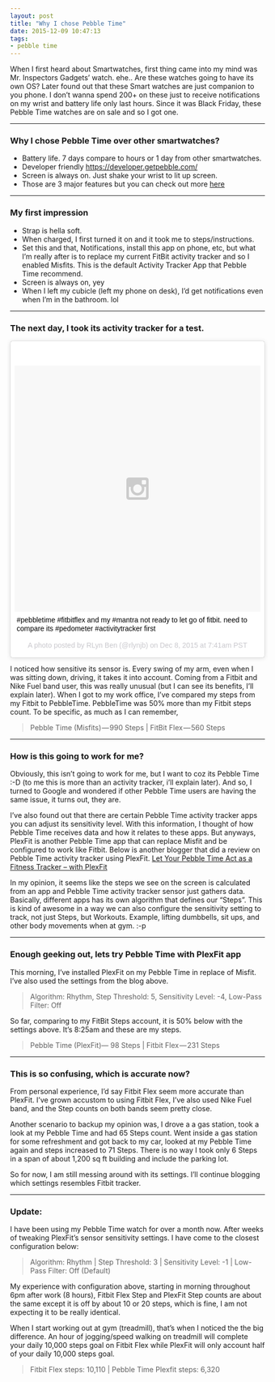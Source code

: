 ```yaml
---
layout: post
title: "Why I chose Pebble Time"
date: 2015-12-09 10:47:13
tags:
- pebble time
---
```


When I first heard about Smartwatches, first thing came into my mind was Mr. Inspectors Gadgets’ watch. ehe.. Are these watches going to have its own OS? Later found out that these Smart watches are just companion to you phone. I don’t wanna spend 200+ on these just to receive notifications on my wrist and battery life only last hours. Since it was Black Friday, these Pebble Time watches are on sale and so I got one.

-----

### Why I chose Pebble Time over other smartwatches?

- Battery life. 7 days compare to hours or 1 day from other smartwatches.
- Developer friendly https://developer.getpebble.com/
- Screen is always on. Just shake your wrist to lit up screen.
- Those are 3 major features but you can check out more [here](https://www.pebble.com/buy-pebble-time-smartwatch)

-----

### My first impression

- Strap is hella soft.
- When charged, I first turned it on and it took me to steps/instructions.
- Set this and that, Notifications, install this app on phone, etc, but what I’m really after is to replace my current FitBit activity tracker and so I enabled Misfits. This is the default Activity Tracker App that Pebble Time recommend.
- Screen is always on, yey
- When I left my cubicle (left my phone on desk), I’d get notifications even when I’m in the bathroom. lol

-----

### The next day, I took its activity tracker for a test.

<blockquote class="instagram-media" data-instgrm-captioned data-instgrm-version="6" style=" background:#FFF; border:0; border-radius:3px; box-shadow:0 0 1px 0 rgba(0,0,0,0.5),0 1px 10px 0 rgba(0,0,0,0.15); margin: 1px; max-width:658px; padding:0; width:99.375%; width:-webkit-calc(100% - 2px); width:calc(100% - 2px);"><div style="padding:8px;"> <div style=" background:#F8F8F8; line-height:0; margin-top:40px; padding:50.0% 0; text-align:center; width:100%;"> <div style=" background:url(data:image/png;base64,iVBORw0KGgoAAAANSUhEUgAAACwAAAAsCAMAAAApWqozAAAAGFBMVEUiIiI9PT0eHh4gIB4hIBkcHBwcHBwcHBydr+JQAAAACHRSTlMABA4YHyQsM5jtaMwAAADfSURBVDjL7ZVBEgMhCAQBAf//42xcNbpAqakcM0ftUmFAAIBE81IqBJdS3lS6zs3bIpB9WED3YYXFPmHRfT8sgyrCP1x8uEUxLMzNWElFOYCV6mHWWwMzdPEKHlhLw7NWJqkHc4uIZphavDzA2JPzUDsBZziNae2S6owH8xPmX8G7zzgKEOPUoYHvGz1TBCxMkd3kwNVbU0gKHkx+iZILf77IofhrY1nYFnB/lQPb79drWOyJVa/DAvg9B/rLB4cC+Nqgdz/TvBbBnr6GBReqn/nRmDgaQEej7WhonozjF+Y2I/fZou/qAAAAAElFTkSuQmCC); display:block; height:44px; margin:0 auto -44px; position:relative; top:-22px; width:44px;"></div></div> <p style=" margin:8px 0 0 0; padding:0 4px;"> <a href="https://www.instagram.com/p/_CUbOdKLDH/" style=" color:#000; font-family:Arial,sans-serif; font-size:14px; font-style:normal; font-weight:normal; line-height:17px; text-decoration:none; word-wrap:break-word;" target="_blank">#pebbletime #fitbitflex and my #mantra not ready to let go of fitbit. need to compare its #pedometer #activitytracker first</a></p> <p style=" color:#c9c8cd; font-family:Arial,sans-serif; font-size:14px; line-height:17px; margin-bottom:0; margin-top:8px; overflow:hidden; padding:8px 0 7px; text-align:center; text-overflow:ellipsis; white-space:nowrap;">A photo posted by RLyn Ben (@rlynjb) on <time style=" font-family:Arial,sans-serif; font-size:14px; line-height:17px;" datetime="2015-12-08T15:41:49+00:00">Dec 8, 2015 at 7:41am PST</time></p></div></blockquote>
<script async defer src="//platform.instagram.com/en_US/embeds.js"></script>

I noticed how sensitive its sensor is. Every swing of my arm, even when I was sitting down, driving, it takes it into account. Coming from a Fitbit and Nike Fuel band user, this was really unusual (but I can see its benefits, I’ll explain later). When I got to my work office, I’ve compared my steps from my Fitbit to PebbleTime. PebbleTime was 50% more than my Fitbit steps count. To be specific, as much as I can remember,

> Pebble Time (Misfits) — 990 Steps | FitBit Flex — 560 Steps

-----

### How is this going to work for me?

Obviously, this isn’t going to work for me, but I want to coz its Pebble Time :-D (to me this is more than an activity tracker, i’ll explain later). And so, I turned to Google and wondered if other Pebble Time users are having the same issue, it turns out, they are.

I’ve also found out that there are certain Pebble Time activity tracker apps you can adjust its sensitivity level. With this information, I thought of how Pebble Time receives data and how it relates to these apps. But anyways, PlexFit is another Pebble Time app that can replace Misfit and be configured to work like Fitbit. Below is another blogger that did a review on Pebble Time activity tracker using PlexFit.
[Let Your Pebble Time Act as a Fitness Tracker – with PlexFit](http://www.pebblestuff.io/pebbletimewithmichael/let-your-pebble-time-act-as-a-fitness-tracker-with-plexfit/)

In my opinion, it seems like the steps we see on the screen is calculated from an app and Pebble Time activity tracker sensor just gathers data. Basically, different apps has its own algorithm that defines our “Steps”. This is kind of awesome in a way we can also configure the sensitivity setting to track, not just Steps, but Workouts. Example, lifting dumbbells, sit ups, and other body movements when at gym. :-p

-----

### Enough geeking out, lets try Pebble Time with PlexFit app

This morning, I’ve installed PlexFit on my Pebble Time in replace of Misfit. I’ve also used the settings from the blog above.

> Algorithm: Rhythm, Step Threshold: 5, Sensitivity Level: -4, Low-Pass Filter: Off

So far, comparing to my FitBit Steps account, it is 50% below with the settings above. It’s 8:25am and these are my steps.

> Pebble Time (PlexFit)— 98 Steps | Fitbit Flex — 231 Steps

-----

### This is so confusing, which is accurate now?

From personal experience, I’d say Fitbit Flex seem more accurate than PlexFit. I’ve grown accustom to using Fitbit Flex, I’ve also used Nike Fuel band, and the Step counts on both bands seem pretty close.

Another scenario to backup my opinion was, I drove a a gas station, took a look at my Pebble Time and had 65 Steps count. Went inside a gas station for some refreshment and got back to my car, looked at my Pebble Time again and steps increased to 71 Steps. There is no way I took only 6 Steps in a span of about 1,200 sq ft building and include the parking lot.

So for now, I am still messing around with its settings. I’ll continue blogging which settings resembles Fitbit tracker.

-----

### Update:

I have been using my Pebble Time watch for over a month now. After weeks of tweaking PlexFit’s sensor sensitivity settings. I have come to the closest configuration below:

> Algorithm: Rhythm | Step Threshold: 3 | Sensitivity Level: -1 | Low-Pass Filter: Off (Default)

My experience with configuration above, starting in morning throughout 6pm after work (8 hours), Fitbit Flex Step and PlexFit Step counts are about the same except it is off by about 10 or 20 steps, which is fine, I am not expecting it to be really identical.

When I start working out at gym (treadmill), that’s when I noticed the the big difference. An hour of jogging/speed walking on treadmill will complete your daily 10,000 steps goal on Fitbit Flex while PlexFit will only account half of your daily 10,000 steps goal.

> Fitbit Flex steps: 10,110 | Pebble Time Plexfit steps: 6,320
